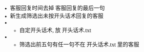 <font size=4 face='楷体'>

- 客服回复时间去掉 客服回复的最后一句
- 新生成筛选出未按开头话术回复的客服
- - 自定开头话术, 放 开头话术.txt
- - 筛选出前五句有任一句不在 开头话术.txt 里的客服
